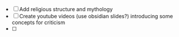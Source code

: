 - [ ] Add religious structure and mythology
- [ ] Create youtube videos (use obsidian slides?) introducing some concepts for criticism
- [ ] 